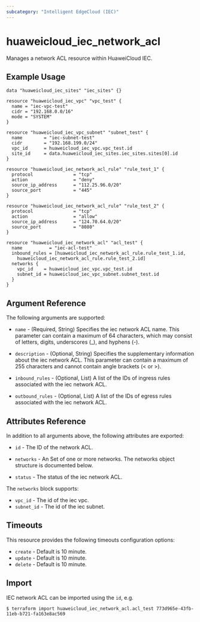 ```yaml
---
subcategory: "Intelligent EdgeCloud (IEC)"
---
```


# huaweicloud\_iec\_network\_acl

Manages a network ACL resource within HuaweiCloud IEC.

## Example Usage

```hcl
data "huaweicloud_iec_sites" "iec_sites" {}

resource "huaweicloud_iec_vpc" "vpc_test" {
  name = "iec-vpc-test"
  cidr = "192.168.0.0/16"
  mode = "SYSTEM"
}

resource "huaweicloud_iec_vpc_subnet" "subnet_test" {
  name        = "iec-subnet-test"
  cidr        = "192.168.199.0/24"
  vpc_id      = huaweicloud_iec_vpc.vpc_test.id
  site_id     = data.huaweicloud_iec_sites.iec_sites.sites[0].id
}

resource "huaweicloud_iec_network_acl_rule" "rule_test_1" {
  protocol               = "tcp"
  action                 = "deny"
  source_ip_address      = "112.25.96.0/20"
  source_port            = "445"
}

resource "huaweicloud_iec_network_acl_rule" "rule_test_2" {
  protocol               = "tcp"
  action                 = "allow"
  source_ip_address      = "124.70.64.0/20"
  source_port            = "8080"
}

resource "huaweicloud_iec_network_acl" "acl_test" {
  name          = "iec-acl-test"
  inbound_rules = [huaweicloud_iec_network_acl_rule.rule_test_1.id,
    huaweicloud_iec_network_acl_rule.rule_test_2.id]
  networks {
    vpc_id    = huaweicloud_iec_vpc.vpc_test.id
    subnet_id = huaweicloud_iec_vpc_subnet.subnet_test.id
  }
}
```

## Argument Reference

The following arguments are supported:

* `name` - (Required, String) Specifies the iec network ACL name. This 
    parameter can contain a maximum of 64 characters, which may consist of 
    letters, digits, underscores (_), and hyphens (-).

* `description` - (Optional, String) Specifies the supplementary information 
    about the iec network ACL. This parameter can contain a maximum of 255 
    characters and cannot contain angle brackets (< or >).

* `inbound_rules` - (Optional, List)  A list of the IDs of ingress rules 
    associated with the iec network ACL. 

* `outbound_rules` - (Optional, List) A list of the IDs of egress rules 
    associated with the iec network ACL. 

## Attributes Reference

In addition to all arguments above, the following attributes are exported:

* `id` - The ID of the network ACL.

* `networks` - An Set of one or more networks. The networks object structure is 
    documented below.

* `status` - The status of the iec network ACL. 

The `networks` block supports:

* `vpc_id` - The id of the iec vpc.
* `subnet_id` - The id of the iec subnet.

## Timeouts

This resource provides the following timeouts configuration options:
- `create` - Default is 10 minute.
- `update` - Default is 10 minute.
- `delete` - Default is 10 minute.

## Import

IEC network ACL can be imported using the `id`, e.g.

```
$ terraform import huaweicloud_iec_network_acl.acl_test 773d965e-43fb-11eb-b721-fa163e8ac569
```
